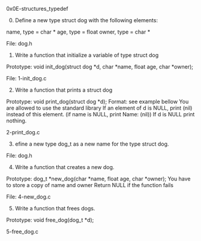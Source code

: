 0x0E-structures_typedef

0. Define a new type struct dog with the following elements:

name, type = char *
age, type = float
owner, type = char *

File: dog.h

1. Write a function that initialize a variable of type struct dog

Prototype: void init_dog(struct dog *d, char *name, float age, char *owner);

File: 1-init_dog.c

2. Write a function that prints a struct dog

Prototype: void print_dog(struct dog *d);
Format: see example bellow
You are allowed to use the standard library
If an element of d is NULL, print (nil) instead of this element. (if name is NULL, print Name: (nil))
If d is NULL print nothing.

2-print_dog.c

3. efine a new type dog_t as a new name for the type struct dog.

File: dog.h

4. Write a function that creates a new dog.

Prototype: dog_t *new_dog(char *name, float age, char *owner);
You have to store a copy of name and owner
Return NULL if the function fails

File: 4-new_dog.c

5. Write a function that frees dogs.

Prototype: void free_dog(dog_t *d);

5-free_dog.c
